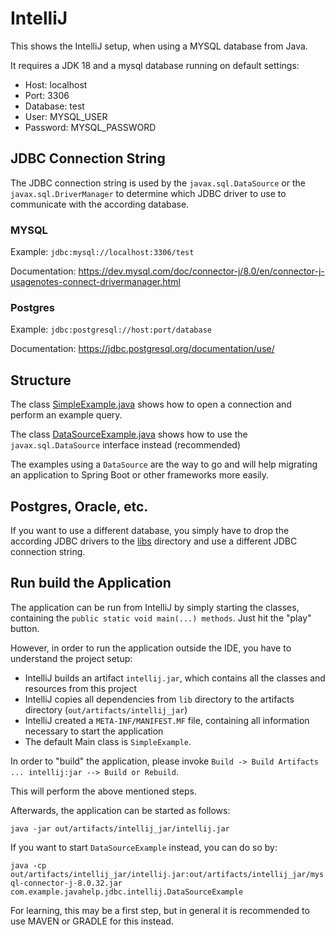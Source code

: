 # IntelliJ

This shows the IntelliJ setup, when using a MYSQL database from Java.

It requires a JDK 18 and a mysql database running on default settings:
- Host: localhost
- Port: 3306
- Database: test
- User: MYSQL_USER
- Password: MYSQL_PASSWORD

## JDBC Connection String

The JDBC connection string is used by the `javax.sql.DataSource` or the `javax.sql.DriverManager` to determine which JDBC driver to use
to communicate with the according database.

### MYSQL

Example: `jdbc:mysql://localhost:3306/test`

Documentation: https://dev.mysql.com/doc/connector-j/8.0/en/connector-j-usagenotes-connect-drivermanager.html

### Postgres

Example: `jdbc:postgresql://host:port/database`

Documentation: https://jdbc.postgresql.org/documentation/use/

## Structure

The class <a href="./src/com/example/javahelp/jdbc/intellij/SimpleExample.java">SimpleExample.java</a> shows how to open a connection and perform an example query.

The class <a href="./src/com/example/javahelp/jdbc/intellij/DataSourceExample.java">DataSourceExample.java</a> shows how to use the `javax.sql.DataSource` interface instead (recommended)

The examples using a `DataSource` are the way to go and will help migrating an application to Spring Boot or other frameworks more easily.


## Postgres, Oracle, etc.

If you want to use a different database, you simply have to drop the according JDBC drivers to the <a href="./libs">libs</a> directory and use a different JDBC connection string.

## Run build the Application

The application can be run from IntelliJ by simply starting the classes, containing the `public static void main(...) methods`.
Just hit the "play" button.

However, in order to run the application outside the IDE, you have to understand the project setup:

- IntelliJ builds an artifact `intellij.jar`, which contains all the classes and resources from this project
- IntelliJ copies all dependencies from `lib` directory to the artifacts directory (`out/artifacts/intellij_jar`)
- IntelliJ created a `META-INF/MANIFEST.MF` file, containing all information necessary to start the application
- The default Main class is `SimpleExample`.

In order to "build" the application, please invoke `Build -> Build Artifacts ... intellij:jar --> Build or Rebuild`.

This will perform the above mentioned steps.

Afterwards, the application can be started as follows:

`java -jar out/artifacts/intellij_jar/intellij.jar`

If you want to start `DataSourceExample` instead, you can do so by:

`java -cp out/artifacts/intellij_jar/intellij.jar:out/artifacts/intellij_jar/mysql-connector-j-8.0.32.jar com.example.javahelp.jdbc.intellij.DataSourceExample`

For learning, this may be a first step, but in general it is recommended to use MAVEN or GRADLE for this instead.

